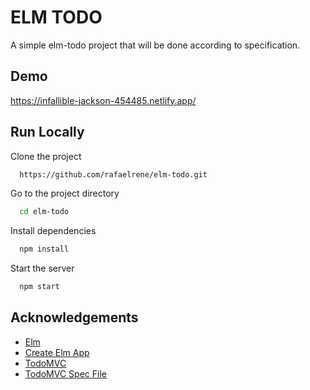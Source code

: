 # ELM TODO
A simple elm-todo project that will be done according to specification.

## Demo
https://infallible-jackson-454485.netlify.app/

## Run Locally
Clone the project
```bash
  https://github.com/rafaelrene/elm-todo.git
```

Go to the project directory
```bash
  cd elm-todo
```

Install dependencies
```bash
  npm install
```

Start the server
```bash
  npm start
```

## Acknowledgements
 - [Elm](https://elm-lang.org/)
 - [Create Elm App](https://github.com/halfzebra/create-elm-app)
 - [TodoMVC](https://todomvc.com/)
 - [TodoMVC Spec File](https://github.com/tastejs/todomvc/blob/master/app-spec.md)
